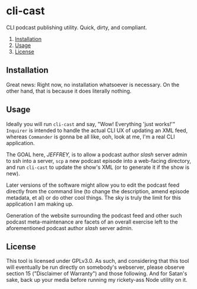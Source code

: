# cli-cast
CLI podcast publishing utility. Quick, dirty, and compliant.

1. [Installation](#installation)
2. [Usage](#usage)
3. [License](#license)

## Installation

Great news: Right now, no installation whatsoever is necessary. On the other hand, that is because it does literally nothing.

## Usage

Ideally you will run `cli-cast` and say, "Wow! Everything 'just works!'"
`Inquirer` is intended to handle the actual CLI UX of updating an XML feed, whereas `Commander` is gonna be all like, ooh, look at me, I'm a real CLI application.

The GOAL here, *JEFFREY,* is to allow a podcast author *slash* server admin to ssh into a server, `scp` a new podcast episode into a web-facing directory, and run `cli-cast` to update the show's XML (or to generate it if the show is new).

Later versions of the software might allow you to edit the podcast feed directly from the command line (to change the description, amend episode metadata, et al) or do other cool things. The sky is truly the limit for this application I am making up.

Generation of the website surrounding the podcast feed and other such podcast meta-maintenance are facets of an overall exercise left to the aforementioned podcast author *slash* server admin.

## License

This tool is licensed under GPLv3.0. As such, and considering that this tool will eventually be run directly on somebody's webserver, please observe section 15 ("Disclaimer of Warranty") and those following. And for Satan's sake, back up your media before running my rickety-ass Node utility on it.
